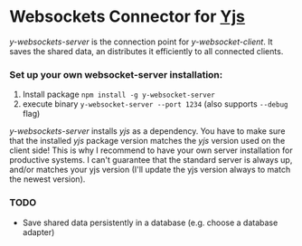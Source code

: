 # Websockets Connector for [Yjs](https://github.com/y-js/yjs)

*y-websockets-server* is the connection point for *y-websocket-client*. It saves the shared data, an distributes it efficiently to all connected clients.

### Set up your own websocket-server installation:
1. Install package `npm install -g y-websocket-server`
2. execute binary `y-websocket-server --port 1234` (also supports `--debug` flag)

*y-websockets-server* installs *yjs* as a dependency. You have to make sure that the installed *yjs* package version matches the *yjs* version used on the client side!
This is why I recommend to have your own server installation for productive systems.
I can't guarantee that the standard server is always up, and/or matches your yjs version (I'll update the yjs version always to match the newest version).

### TODO
* Save shared data persistently in a database (e.g. choose a database adapter)